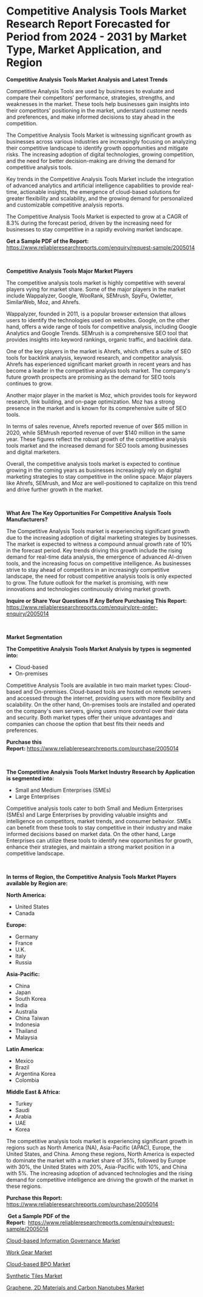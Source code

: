 <p><h1>Competitive Analysis Tools Market Research Report Forecasted for Period from 2024 -  2031 by Market Type, Market Application, and Region</h1></p><p><strong>Competitive Analysis Tools Market Analysis and Latest Trends</strong></p>
<p><p>Competitive Analysis Tools are used by businesses to evaluate and compare their competitors' performance, strategies, strengths, and weaknesses in the market. These tools help businesses gain insights into their competitors' positioning in the market, understand customer needs and preferences, and make informed decisions to stay ahead in the competition.</p><p>The Competitive Analysis Tools Market is witnessing significant growth as businesses across various industries are increasingly focusing on analyzing their competitive landscape to identify growth opportunities and mitigate risks. The increasing adoption of digital technologies, growing competition, and the need for better decision-making are driving the demand for competitive analysis tools.</p><p>Key trends in the Competitive Analysis Tools Market include the integration of advanced analytics and artificial intelligence capabilities to provide real-time, actionable insights, the emergence of cloud-based solutions for greater flexibility and scalability, and the growing demand for personalized and customizable competitive analysis reports.</p><p>The Competitive Analysis Tools Market is expected to grow at a CAGR of 8.3% during the forecast period, driven by the increasing need for businesses to stay competitive in a rapidly evolving market landscape.</p></p>
<p><strong>Get a Sample PDF of the Report:&nbsp;</strong> <a href="https://www.reliableresearchreports.com/enquiry/request-sample/2005014">https://www.reliableresearchreports.com/enquiry/request-sample/2005014</a></p>
<p>&nbsp;</p>
<p><strong>Competitive Analysis Tools Major Market Players</strong></p>
<p><p>The competitive analysis tools market is highly competitive with several players vying for market share. Some of the major players in the market include Wappalyzer, Google, WooRank, SEMrush, SpyFu, Owletter, SimilarWeb, Moz, and Ahrefs.</p><p>Wappalyzer, founded in 2011, is a popular browser extension that allows users to identify the technologies used on websites. Google, on the other hand, offers a wide range of tools for competitive analysis, including Google Analytics and Google Trends. SEMrush is a comprehensive SEO tool that provides insights into keyword rankings, organic traffic, and backlink data.</p><p>One of the key players in the market is Ahrefs, which offers a suite of SEO tools for backlink analysis, keyword research, and competitor analysis. Ahrefs has experienced significant market growth in recent years and has become a leader in the competitive analysis tools market. The company's future growth prospects are promising as the demand for SEO tools continues to grow.</p><p>Another major player in the market is Moz, which provides tools for keyword research, link building, and on-page optimization. Moz has a strong presence in the market and is known for its comprehensive suite of SEO tools.</p><p>In terms of sales revenue, Ahrefs reported revenue of over $65 million in 2020, while SEMrush reported revenue of over $140 million in the same year. These figures reflect the robust growth of the competitive analysis tools market and the increased demand for SEO tools among businesses and digital marketers.</p><p>Overall, the competitive analysis tools market is expected to continue growing in the coming years as businesses increasingly rely on digital marketing strategies to stay competitive in the online space. Major players like Ahrefs, SEMrush, and Moz are well-positioned to capitalize on this trend and drive further growth in the market.</p></p>
<p>&nbsp;</p>
<p><strong>What Are The Key Opportunities For Competitive Analysis Tools Manufacturers?</strong></p>
<p><p>The Competitive Analysis Tools market is experiencing significant growth due to the increasing adoption of digital marketing strategies by businesses. The market is expected to witness a compound annual growth rate of 10% in the forecast period. Key trends driving this growth include the rising demand for real-time data analysis, the emergence of advanced AI-driven tools, and the increasing focus on competitive intelligence. As businesses strive to stay ahead of competitors in an increasingly competitive landscape, the need for robust competitive analysis tools is only expected to grow. The future outlook for the market is promising, with new innovations and technologies continuously driving market growth.</p></p>
<p><strong>Inquire or Share Your Questions If Any Before Purchasing This Report:</strong> <a href="https://www.reliableresearchreports.com/enquiry/pre-order-enquiry/2005014">https://www.reliableresearchreports.com/enquiry/pre-order-enquiry/2005014</a></p>
<p>&nbsp;</p>
<p><strong>Market Segmentation</strong></p>
<p><strong>The Competitive Analysis Tools Market Analysis by types is segmented into:</strong></p>
<p><ul><li>Cloud-based</li><li>On-premises</li></ul></p>
<p><p>Competitive Analysis Tools are available in two main market types: Cloud-based and On-premises. Cloud-based tools are hosted on remote servers and accessed through the internet, providing users with more flexibility and scalability. On the other hand, On-premises tools are installed and operated on the company's own servers, giving users more control over their data and security. Both market types offer their unique advantages and companies can choose the option that best fits their needs and preferences.</p></p>
<p><strong>Purchase this Report:&nbsp;</strong><a href="https://www.reliableresearchreports.com/purchase/2005014">https://www.reliableresearchreports.com/purchase/2005014</a></p>
<p>&nbsp;</p>
<p><strong>The Competitive Analysis Tools Market Industry Research by Application is segmented into:</strong></p>
<p><ul><li>Small and Medium Enterprises (SMEs)</li><li>Large Enterprises</li></ul></p>
<p><p>Competitive analysis tools cater to both Small and Medium Enterprises (SMEs) and Large Enterprises by providing valuable insights and intelligence on competitors, market trends, and consumer behavior. SMEs can benefit from these tools to stay competitive in their industry and make informed decisions based on market data. On the other hand, Large Enterprises can utilize these tools to identify new opportunities for growth, enhance their strategies, and maintain a strong market position in a competitive landscape.</p></p>
<p>&nbsp;</p>
<p><strong>In terms of Region, the Competitive Analysis Tools Market Players available by Region are:</strong></p>
<p>
    <p> <strong> North America: </strong>
        <ul>
            <li>United States</li>
            <li>Canada</li>
        </ul>
        </p> 
    <p> <strong> Europe: </strong>
        <ul>
            <li>Germany</li>
            <li>France</li>
            <li>U.K.</li>
            <li>Italy</li>
            <li>Russia</li>
        </ul>
        </p> 
    <p> <strong> Asia-Pacific: </strong>
        <ul>
            <li>China</li>
            <li>Japan</li>
            <li>South Korea</li>
            <li>India</li>
            <li>Australia</li>
            <li>China Taiwan</li>
            <li>Indonesia</li>
            <li>Thailand</li>
            <li>Malaysia</li>
        </ul>
        </p> 
    <p> <strong> Latin America: </strong>
        <ul>
            <li>Mexico</li>
            <li>Brazil</li>
            <li>Argentina Korea</li>
            <li>Colombia</li>
        </ul>
        </p> 
    <p> <strong> Middle East & Africa: </strong>
        <ul>
            <li>Turkey</li>
            <li>Saudi</li>
            <li>Arabia</li>
            <li>UAE</li>
            <li>Korea</li>
        </ul>
    </p>
    </p>
<p><p>The competitive analysis tools market is experiencing significant growth in regions such as North America (NA), Asia-Pacific (APAC), Europe, the United States, and China. Among these regions, North America is expected to dominate the market with a market share of 35%, followed by Europe with 30%, the United States with 20%, Asia-Pacific with 10%, and China with 5%. The increasing adoption of advanced technologies and the rising demand for competitive intelligence are driving the growth of the market in these regions.</p></p>
<p><strong>Purchase this Report: </strong><a href="https://www.reliableresearchreports.com/purchase/2005014">https://www.reliableresearchreports.com/purchase/2005014</a></p>
<p>&nbsp;<strong>Get a Sample PDF of the Report:&nbsp;&nbsp;</strong><a href="https://www.reliableresearchreports.com/enquiry/request-sample/2005014">https://www.reliableresearchreports.com/enquiry/request-sample/2005014</a></p>
<p><strong></strong></p>
<p><p><a href="https://meowing-canidae-761.notion.site/Cloud-based-Information-Governance-Market-Research-Report-Provides-thorough-Industry-Overview-which-30ec47313c6b4e0095c1e9d6a431bcdb">Cloud-based Information Governance Market</a></p><p><a href="https://view.publitas.com/reportprime-1/global-work-gear-market-by-types-applications-and-major-players-with-regional-growth-rate-analysis-and-development-situation-from-2024-to-2031/">Work Gear Market</a></p><p><a href="https://military-diascia-e68.notion.site/Cloud-based-BPO-Market-Size-Market-Share-and-Global-Market-Analysis-Report-2024-2031-85cd32188ff544989584eac431a7ca12">Cloud-based BPO Market</a></p><p><a href="https://view.publitas.com/reportprime-1/synthetic-tiles-market-centers-on-aspects-such-as-market-growth-market-share-market-opportunity-and-projected-forecasts-spanning-from-2024-to-2031/">Synthetic Tiles Market</a></p><p><a href="https://sudsy-motorcycle-bbc.notion.site/Graphene-2D-Materials-and-Carbon-Nanotubes-Market-Share-Market-New-Trends-Analysis-Report-By-Type-f62c60fef5154ceb81a028c429f92f0e">Graphene, 2D Materials and Carbon Nanotubes Market</a></p></p>